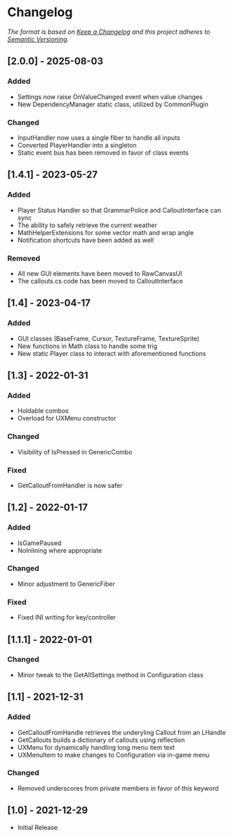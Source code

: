# Changelog
_The format is based on [Keep a Changelog](http://keepachangelog.com/) and this project adheres to [Semantic Versioning](http://semver.org/)._

## [2.0.0] - 2025-08-03
### Added
- Settings now raise OnValueChanged event when value changes
- New DependencyManager static class, utilized by CommonPlugin

### Changed
- InputHandler now uses a single fiber to handle all inputs
- Converted PlayerHandler into a singleton
- Static event bus has been removed in favor of class events

## [1.4.1] - 2023-05-27

### Added
- Player Status Handler so that GrammarPolice and CalloutInterface can sync
- The ability to safely retrieve the current weather
- MathHelperExtensions for some vector math and wrap angle
- Notification shortcuts have been added as well

### Removed
- All new GUI elements have been moved to RawCanvasUI
- The callouts.cs code has been moved to CalloutInterface

## [1.4] - 2023-04-17

### Added
- GUI classes (BaseFrame, Cursor, TextureFrame, TextureSprite)
- New functions in Math class to handle some trig
- New static Player class to interact with aforementioned functions

## [1.3] - 2022-01-31

### Added
- Holdable combos
- Overload for UXMenu constructor

### Changed
- Visibility of IsPressed in GenericCombo

### Fixed
- GetCalloutFromHandler is now safer

## [1.2] - 2022-01-17

### Added
- IsGamePaused
- NoInlining where appropriate

### Changed
- Minor adjustment to GenericFiber

### Fixed
- Fixed INI writing for key/controller

## [1.1.1] - 2022-01-01

### Changed
- Minor tweak to the GetAllSettings method in Configuration class

## [1.1] - 2021-12-31
### Added
- GetCalloutFromHandle retrieves the underyling Callout from an LHandle
- GetCallouts builds a dictionary of callouts using reflection
- UXMenu for dynamically handling long menu item text
- UXMenuItem to make changes to Configuration via in-game menu

### Changed
- Removed underscores from private members in favor of this keyword

## [1.0] - 2021-12-29
- Initial Release
